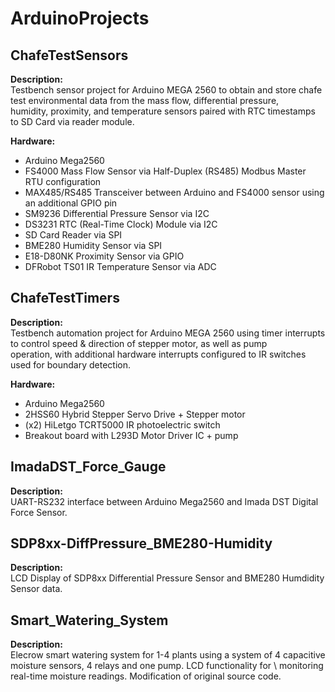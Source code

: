 # ArduinoProjects

## ChafeTestSensors
  **Description:** \
  Testbench sensor project for Arduino MEGA 2560 to obtain and store chafe test environmental data from the mass flow, differential pressure, \
  humidity, proximity, and temperature sensors paired with RTC timestamps to SD Card via reader module.
  
  **Hardware:**
  - Arduino Mega2560
  - FS4000 Mass Flow Sensor via Half-Duplex (RS485) Modbus Master RTU configuration 
  - MAX485/RS485 Transceiver between Arduino and FS4000 sensor using an additional GPIO pin
  - SM9236 Differential Pressure Sensor via I2C
  - DS3231 RTC (Real-Time Clock) Module via I2C
  - SD Card Reader via SPI
  - BME280 Humidity Sensor via SPI
  - E18-D80NK Proximity Sensor via GPIO
  - DFRobot TS01 IR Temperature Sensor via ADC 
    
## ChafeTestTimers
  **Description:** \
  Testbench automation project for Arduino MEGA 2560 using timer interrupts to control speed & direction of stepper motor, as well as pump \
  operation, with additional hardware interrupts configured to IR switches used for boundary detection.

  **Hardware:**
  - Arduino Mega2560
  - 2HSS60 Hybrid Stepper Servo Drive + Stepper motor
  - (x2) HiLetgo TCRT5000 IR photoelectric switch
  - Breakout board with L293D Motor Driver IC + pump

## ImadaDST_Force_Gauge
  **Description:** \
  UART-RS232 interface between Arduino Mega2560 and Imada DST Digital Force Sensor.

## SDP8xx-DiffPressure_BME280-Humidity
  **Description:** \
  LCD Display of SDP8xx Differential Pressure Sensor and BME280 Humdidity Sensor data.
  
## Smart_Watering_System
  **Description:** \
  Elecrow smart watering system for 1-4 plants using a system of 4 capacitive moisture sensors, 4 relays and one pump. LCD functionality for \ 
  monitoring real-time moisture readings. Modification of original source code.
